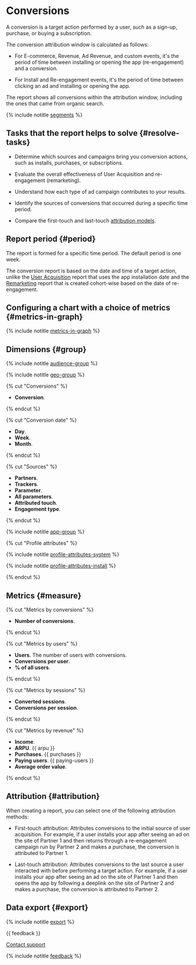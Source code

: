 # Conversions

A conversion is a target action performed by a user, such as a sign-up, purchase, or buying a subscription.

The conversion attribution window is calculated as follows:

- For E-commerce, Revenue, Ad Revenue, and custom events, it's the period of time between installing or opening the app (re-engagement) and a conversion.

- For Install and Re-engagement events, it's the period of time between clicking an ad and installing or opening the app.

The report shows all conversions within the attribution window, including the ones that came from organic search. 

{% include notitle [segments](_includes/segments.md) %}

## Tasks that the report helps to solve {#resolve-tasks}

- Determine which sources and campaigns bring you conversion actions, such as installs, purchases, or subscriptions.

- Evaluate the overall effectiveness of User Acquisition and re-engagement (remarketing).

- Understand how each type of ad campaign contributes to your results.

- Identify the sources of conversions that occurred during a specific time period.

- Compare the first-touch and last-touch [attribution models](#attribution).

## Report period {#period}

The report is formed for a specific time period. The default period is one week.

The conversion report is based on the date and time of a target action, unlike the [User Acquisition](user-acquisition-report.md) report that uses the app installation date and the [Remarketing](remarketing-report.md) report that is created cohort-wise based on the date of re-engagement.

## Configuring a chart with a choice of metrics {#metrics-in-graph}

{% include notitle [metrics-in-graph](_includes/metrics-in-graph.md) %}

<!-- ![](../../_images/conversion-report-{{locale}}.png){style="border: solid 1px #cccccc; max-width: 700px;"}   -->

## Dimensions {#group}

{% include notitle [audience-group](_includes/audience-group.md) %}

{% include notitle [geo-group](_includes/geo-group.md) %}

{% cut "Conversions" %}

- **Conversion**.

{% endcut %}

{% cut "Conversion date" %}

- **Day**.
- **Week**.
- **Month**.

{% endcut %}

{% cut "Sources" %}

- **Partners**.
- **Trackers**.
- **Parameter**.
- **All parameters**.
- **Attributed touch**.
- **Engagement type**.

{% endcut %}

{% include notitle [app-group](_includes/app-group.md) %}

{% cut "Profile attributes" %}

  {% include notitle [profile-attributes-system](_includes/profile-attributes-system.md) %}

  {% include notitle [profile-attributes-install](_includes/profile-attributes-install.md) %}

{% endcut %}

## Metrics {#measure}

{% cut "Metrics by conversions" %}

- **Number of conversions**.

{% endcut %}

{% cut "Metrics by users" %}

- **Users**. The number of users with conversions.
- **Conversions per user**.
- **% of all users**.

{% endcut %}

{% cut "Metrics by sessions" %}

- **Converted sessions**.
- **Conversions per session**.

{% endcut %}

{% cut "Metrics by revenue" %}

- **Income**.
- **ARPU**. {{ arpu }}
- **Purchases**. {{ purchases }}
- **Paying users**. {{ paying-users }}
- **Average order value**.

{% endcut %}

## Attribution {#attribution}

When creating a report, you can select one of the following attribution methods:

- First-touch attribution: Attributes conversions to the initial source of user acquisition. For example, if a user installs your app after seeing an ad on the site of Partner 1 and then returns through a re-engagement campaign run by Partner 2 and makes a purchase, the conversion is attributed to Partner 1.

- Last-touch attribution: Attributes conversions to the last source a user interacted with before performing a target action. For example, if a user installs your app after seeing an ad on the site of Partner 1 and then opens the app by following a deeplink on the site of Partner 2 and makes a purchase, the conversion is attributed to Partner 2.

## Data export {#export}

{% include notitle [export](_includes/export-api.md) %}

{{ feedback }}

<a href="../troubleshooting/feedback-new.html">
  <span class="button">Contact support</span>
</a>

{% include notitle [feedback](../_includes/feedback-button.md) %}

